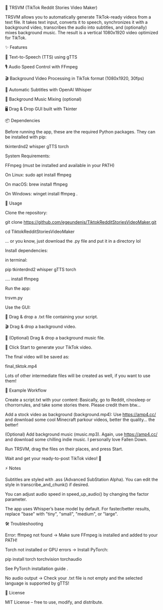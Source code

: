 🎥 TRSVM (TikTok Reddit Stories Video Maker)

TRSVM allows you to automatically generate TikTok-ready videos from a text file.
It takes text input, converts it to speech, synchronizes it with a background video, transcribes the audio into subtitles, and (optionally) mixes background music. The result is a vertical 1080x1920 video optimized for TikTok.

✨ Features

📝 Text-to-Speech (TTS) using gTTS

🎙️ Audio Speed Control with FFmpeg

🎬 Background Video Processing in TikTok format (1080x1920, 30fps)

💬 Automatic Subtitles with OpenAI Whisper

🎼 Background Music Mixing (optional)

🖥️ Drag & Drop GUI built with Tkinter


📦 Dependencies

Before running the app, these are the required Python packages. They can be installed with pip:

tkinterdnd2 
whisper 
gTTS 
torch

System Requirements:

FFmpeg (must be installed and available in your PATH)

On Linux: sudo apt install ffmpeg

On macOS: brew install ffmpeg

On Windows: winget install ffmpeg
.

🚀 Usage

Clone the repository:

git clone https://github.com/egeundenis/TiktokRedditStoriesVideoMaker.git

cd TiktokRedditStoriesVideoMaker

... or you know, just download the .py file and put it in a directory lol

Install dependencies:

in terminal: 

pip tkinterdnd2 whisper gTTS torch

.... install ffmpeg

Run the app:

trsvm.py


Use the GUI:

📄 Drag & drop a .txt file containing your script.

🎬 Drag & drop a background video.

🎼 (Optional) Drag & drop a background music file.

🚀 Click Start to generate your TikTok video.

The final video will be saved as:

final_tiktok.mp4

Lots of other intermediate files will be created as well, if you want to use them!

📝 Example Workflow

Create a script.txt with your content: Basically, go to Reddit, r/nosleep or r/horrorrules, and take some stories there. Please credit them btw...

Add a stock video as background (background.mp4): Use https://amp4.cc/ and download some cool Minecraft parkour videos, better the quality... the better!

(Optional) Add background music (music.mp3). Again, use https://amp4.cc/ and download some chilling indie music. I personally love Fallen Down.

Run TRSVM, drag the files on their places, and press Start.

Wait and get your ready-to-post TikTok video! 🎉

⚡ Notes

Subtitles are styled with .ass (Advanced SubStation Alpha). You can edit the style in transcribe_and_chunk() if desired.

You can adjust audio speed in speed_up_audio() by changing the factor parameter.

The app uses Whisper’s base model by default. For faster/better results, replace "base" with "tiny", "small", "medium", or "large".

🛠 Troubleshooting

Error: ffmpeg not found
→ Make sure FFmpeg is installed and added to your PATH!

Torch not installed or GPU errors
→ Install PyTorch:

pip install torch torchvision torchaudio


See PyTorch installation guide
.

No audio output
→ Check your .txt file is not empty and the selected language is supported by gTTS!

📜 License

MIT License – free to use, modify, and distribute.
